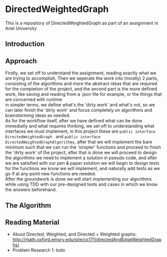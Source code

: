 # DirectedWeightedGraph
This is a repository of DirectedWeightedGraph as part of an assignment in Ariel University 
## Introduction

## Approach

Firstly, we set off to understand the assignment, reading exactly what we are trying to accomplish, Then we seperate the work into (mostly) 2 parts, consisting of the algorithms and more the abstract ideas that are required for the completion of the project, and the second part is the more defined work, like saving and reading from a .json file for example, or the things that are concerned with runtime </br>
in simpler terms, we define what's the 'dirty work' and what's not, so we can later finish the 'dirty work' and focus completely on algorithms and brainstorming ideas as needed. </br>
As for the workflow itself, after we have defined what can be done immediatly and what requires thinking, we set off to understanding what interfaces we must implement, in this project these are ``` public interface DirectedWeightedGraph  ``` and ``` public interface DirectedWeightedGraphAlgorithms ```, after that we will implement the bare minimum such that we can run the 'simpler' functions and proceed to finish the 'dirty work' of the project, after that is done we will proceed to design the algorithms we need to implement a solution in pseudo code, and after we are satisfied with our pen & paper solution we will begin to design tests for the functions we know we will implement, and naturally add tests as we go if at any point new functions are needed. </br>
After the groundwork is done we will start implementing our algorithms while using TDD with our pre-designed tests and cases in which we know the answers beforehand.

## The Algorithm

## Reading Material
- About Directed, Weighted, and Directed + Weighted graphs: http://math.oxford.emory.edu/site/cs171/directedAndEdgeWeightedGraphs/
- Problem Research 1: todo
